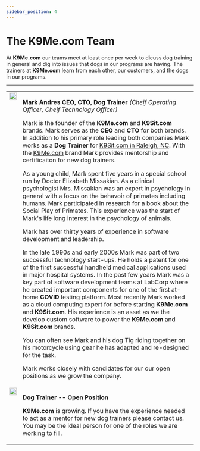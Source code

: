 ```yaml
---
sidebar_position: 4
---
```

# The K9Me.com Team
At **K9Me.com** our teams meet at least once per week to dicuss dog training
in general and dig into issues that dogs in our programs are having. The
trainers at **K9Me.com** learn from each other, our customers, and the dogs in
our programs.

<hr />

<table>

<tr>
<td valign="top">
<a href="https://www.facebook.com/mark.farnsworth.v2/"><img src="https://K9Sit.com/mark-farnsworth.png"  width="100%" /></a>
</td>
<td>

**Mark Andres CEO, CTO, Dog Trainer**
_(Cheif Operating Officer, Cheif Technology Officer)_

Mark is the founder of the **K9Me.com** and **K9Sit.com** brands. Mark serves
as the **CEO** and **CTO** for both brands. In addition to his primary role
leading both companies Mark works as a **Dog Trainer**
for [K9Sit.com in Raleigh, NC](https://raleigh-nc.K9Sit.com/). With the
[K9Me.com](https://k9me.com) brand Mark provides mentorship and certificaiton
for new dog trainers.

As a young child, Mark spent five years in a special school run by Doctor
Elizabeth Missakian. As a clinical psychologist Mrs. Missakian was an expert in
psychology in general with a focus on the behavoir of primates including
humans. Mark participated in research for a book about the Social Play of
Primates. This experience was the start of Mark's life long interest in
the psychology of animals.

Mark has over thirty years of experience in software development and
leadership.

In the late 1990s and early 2000s Mark was part of two successful technology
start-ups. He holds a patent for one of the first successful handheld medical
applications used in major hospital systems. In the past few years Mark was a
key part of software development teams at LabCorp where he created important
components for one of the first at-home **COVID** testing platform. Most
recently Mark worked as a cloud computing expert for before starting
**K9Me.com** and **K9Sit.com**. His experience is an asset as we the develop
custom software to power the **K9Me.com** and **K9Sit.com** brands.

You can often see Mark and his dog Tig riding together on his motorcycle using
gear he has adapted and re-designed for the task.

Mark works closely with candidates for our our open positions as we grow the
company.

</td>
</tr>

<tr>
<td valign="top">
<img src="https://K9Me.com/img/blank-person.png"  width="100%" />
</td>
<td>

**Dog Trainer -- Open Position**

**K9Me.com** is growing. If you have the experience needed to act as a mentor
for new dog trainers please contact us. You may be the ideal person for one of
the roles we are working to fill.

</td>
</tr>

</table>